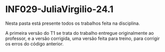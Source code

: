 # INF029-JuliaVirgilio-24.1

Nesta pasta está presente todos os trabalhos feita na disciplina.

A primeira versão do T1 se trata do trabalho entregue originalmente ao professor, e a versão corrigida, uma versão feita para treino, para corrigir os erros do código anterior.
